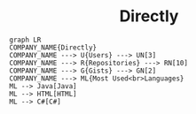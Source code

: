 <h1 align="center">Directly</h1>

```mermaid
graph LR
COMPANY_NAME{Directly}
COMPANY_NAME ---> U{Users} ---> UN[3]
COMPANY_NAME ---> R{Repositories} ---> RN[10]
COMPANY_NAME ---> G{Gists} ---> GN[2]
COMPANY_NAME ---> ML{Most Used<br>Languages}
ML --> Java[Java]
ML --> HTML[HTML]
ML --> C#[C#]
```

